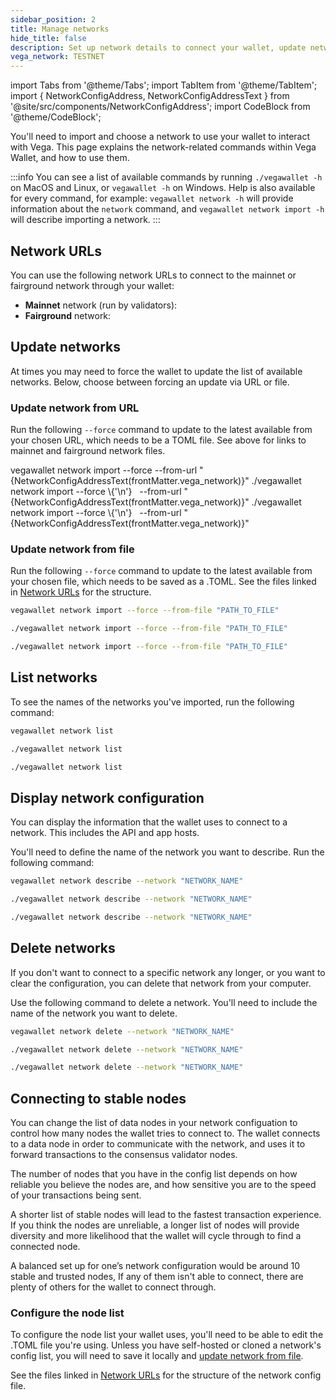 ```yaml
---
sidebar_position: 2
title: Manage networks
hide_title: false
description: Set up network details to connect your wallet, update network details, and list the available networks
vega_network: TESTNET
---
```


import Tabs from '@theme/Tabs';
import TabItem from '@theme/TabItem';
import { NetworkConfigAddress, NetworkConfigAddressText } from '@site/src/components/NetworkConfigAddress';
import CodeBlock from '@theme/CodeBlock';

You'll need to import and choose a network to use your wallet to interact with Vega. This page explains the network-related commands within Vega Wallet, and how to use them. 

:::info 
You can see a list of available commands by running `./vegawallet -h` on MacOS and Linux, or `vegawallet -h` on Windows. Help is also available for every command, for example: `vegawallet network -h` will provide information about the `network` command, and `vegawallet network import -h` will describe importing a network.
:::

## Network URLs
You can use the following network URLs to connect to the mainnet or fairground network through your wallet: 

* **Mainnet** network (run by validators): <NetworkConfigAddress frontMatter={frontMatter} label="mainnet1.toml" network="mainnet"/>
* **Fairground** network: <NetworkConfigAddress frontMatter={frontMatter} label="fairground.toml" network="fairground"/>

## Update networks
At times you may need to force the wallet to update the list of available networks. Below, choose between forcing an update via URL or file. 

### Update network from URL
Run the following `--force` command to update to the latest available from your chosen URL, which needs to be a TOML file. See above for links to mainnet and fairground network files.

<Tabs groupId="operating-systems">
<TabItem value="windows" label="Windows">

<CodeBlock language="bash">
vegawallet network import --force --from-url "{NetworkConfigAddressText(frontMatter.vega_network)}"
</CodeBlock>

</TabItem>
<TabItem value="mac" label="MacOS">

<CodeBlock language="bash">
./vegawallet network import --force \{'\n'}
&nbsp;&nbsp;--from-url "{NetworkConfigAddressText(frontMatter.vega_network)}"
</CodeBlock>
</TabItem>
<TabItem value="linux" label="Linux">

<CodeBlock language="bash">
./vegawallet network import --force \{'\n'}
&nbsp;&nbsp;--from-url "{NetworkConfigAddressText(frontMatter.vega_network)}"
</CodeBlock>
</TabItem>
</Tabs>

### Update network from file
Run the following `--force` command to update to the latest available from your chosen file, which needs to be saved as a .TOML. See the files linked in [Network URLs](#network-urls) for the structure.

<Tabs groupId="operating-systems">
<TabItem value="windows" label="Windows">

```bash
vegawallet network import --force --from-file "PATH_TO_FILE"
```
</TabItem>
<TabItem value="mac" label="MacOS">

```bash
./vegawallet network import --force --from-file "PATH_TO_FILE"
```
</TabItem>
<TabItem value="linux" label="Linux">

```bash
./vegawallet network import --force --from-file "PATH_TO_FILE"
```
</TabItem>

</Tabs>

## List networks
To see the names of the networks you've imported, run the following command: 

<Tabs groupId="operating-systems">
<TabItem value="windows" label="Windows">

```bash
vegawallet network list
```
</TabItem>
<TabItem value="mac" label="MacOS">

```bash
./vegawallet network list
```
</TabItem>
<TabItem value="linux" label="Linux">

```bash
./vegawallet network list
```
</TabItem>

</Tabs>

## Display network configuration 
You can display the information that the wallet uses to connect to a network. This includes the API and app hosts. 

You'll need to define the name of the network you want to describe.  Run the following command: 

<Tabs groupId="operating-systems">
<TabItem value="windows" label="Windows">

```bash
vegawallet network describe --network "NETWORK_NAME"
```
</TabItem>
<TabItem value="mac" label="MacOS">

```bash
./vegawallet network describe --network "NETWORK_NAME"
```
</TabItem>
<TabItem value="linux" label="Linux">

```bash
./vegawallet network describe --network "NETWORK_NAME"
```
</TabItem>

</Tabs>

## Delete networks
If you don't want to connect to a specific network any longer, or you want to clear the configuration, you can delete that network from your computer. 

Use the following command to delete a network. You'll need to include the name of the network you want to delete. 

<Tabs groupId="operating-systems">
<TabItem value="windows" label="Windows">

```bash
vegawallet network delete --network "NETWORK_NAME"
```
</TabItem>
<TabItem value="mac" label="MacOS">

```bash
./vegawallet network delete --network "NETWORK_NAME"
```
</TabItem>
<TabItem value="linux" label="Linux">

```bash
./vegawallet network delete --network "NETWORK_NAME"
```
</TabItem>

</Tabs>

## Connecting to stable nodes
You can change the list of data nodes in your network configuation to control how many nodes the wallet tries to connect to. The wallet connects to a data node in order to communicate with the network, and uses it to forward transactions to the consensus validator nodes.

The number of nodes that you have in the config list depends on how reliable you believe the nodes are, and how sensitive you are to the speed of your transactions being sent.

A shorter list of stable nodes will lead to the fastest transaction experience. If you think the nodes are unreliable, a longer list of nodes will provide diversity and more likelihood that the wallet will cycle through to find a connected node. 

A balanced set up for one’s network configuration would be around 10 stable and trusted nodes, If any of them isn't able to connect, there are plenty of others for the wallet to connect through.

### Configure the node list
To configure the node list your wallet uses, you'll need to be able to edit the .TOML file you're using. Unless you have self-hosted or cloned a network's config list, you will need to save it locally and [update network from file](#update-network-from-file).

See the files linked in [Network URLs](#network-urls) for the structure of the network config file.

